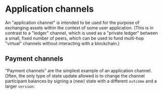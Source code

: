# Application channels

An "application channel" is intended to be used for the purpose of exchanging assets within the context of some user application. (This is in contrast to a "ledger" channel, which is used as a "private ledger" between a small, fixed number of peers, which can be used to fund multi-hop "virtual" channels without interacting with a blockchain.)

## Payment channels
"Payment channels" are the simplest example of an application channel. Often, the only type of state update allowed is to change the channel participant balances by signing a (new) state with a different `outcome` and a larger `version`:
